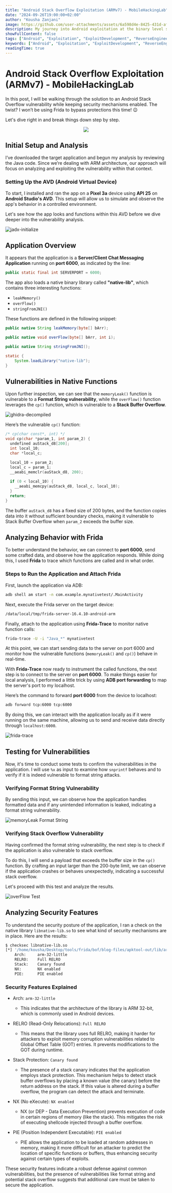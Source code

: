 ```yaml
---
title: "Android Stack Overflow Exploitation (ARMv7) - MobileHackingLab"
date: "2024-09-26T19:00:00+02:00"
author: "Kousha Zanjani"
image: https://github.com/user-attachments/assets/6a598d4e-8425-431d-af16-05b2810a37f8
description: My journey into Android exploitation at the binary level started with a deep passion for the subject. I was determined to simplify the process as much as possible, but it turne>
showFullContent: false
tags: ["Android", "Exploitation", "ExploitDevelopment", "ReverseEngineering", "MobileHackingLab"]
keywords: ["Android", "Exploitation", "ExploitDevelopment", "ReverseEngineering", "MobileHackingLab"]
readingTime: true
---
```

# Android Stack Overflow Exploitation (ARMv7) - MobileHackingLab

In this post, I will be walking through the solution to an Android Stack Overflow vulnerability while keeping security mechanisms enabled. The twist? I won’t be using Frida to bypass protections this time! 😉

Let's dive right in and break things down step by step.

<p align="center">
<img src="https://user-images.githubusercontent.com/36133745/164783235-d8df38a6-e0f3-4e68-9f64-57fa21b98435.gif">
</p>

## Initial Setup and Analysis

I’ve downloaded the target application and begun my analysis by reviewing the Java code. Since we’re dealing with ARM architecture, our approach will focus on analyzing and exploiting the vulnerability within that context.

### Setting Up the AVD (Android Virtual Device)

To start, I installed and ran the app on a **Pixel 3a** device using **API 25** on **Android Studio's AVD**. This setup will allow us to simulate and observe the app's behavior in a controlled environment.

Let's see how the app looks and functions within this AVD before we dive deeper into the vulnerability analysis.

![jadx-initialize](https://github.com/user-attachments/assets/75997cf2-c843-4388-8dc6-3552af0905ce)

## Application Overview

It appears that the application is a **Server/Client Chat Messaging Application** running on **port 6000**, as indicated by the line:

```Java
public static final int SERVERPORT = 6000;
```

The app also loads a native binary library called **"native-lib"**, which contains three interesting functions:

* `leakMemory()`
* `overFlow()`
* `stringFromJNI()`

These functions are defined in the following snippet:

```Java
public native String leakMemory(byte[] bArr);

public native void overFlow(byte[] bArr, int i);

public native String stringFromJNI();

static {
    System.loadLibrary("native-lib");
}
```

## Vulnerabilities in Native Functions

Upon further inspection, we can see that the `memoryLeak()` function is vulnerable to a **Format String vulnerability**, while the `overFlow()` function leverages the `cp()` function, which is vulnerable to a **Stack Buffer Overflow**.

![ghidra-decompiled](https://github.com/user-attachments/assets/c8bad8cb-06fa-4187-a1c9-0b321b8cdb34)

Here’s the vulnerable `cp()` function:

```c
/* cp(char const*, int) */
void cp(char *param_1, int param_2) {
  undefined auStack_d8[200];
  int local_10;
  char *local_c;

  local_10 = param_2;
  local_c = param_1;
  __aeabi_memclr(auStack_d8, 200);
  
  if (0 < local_10) {
    __aeabi_memcpy(auStack_d8, local_c, local_10);
  }
  return;
}
```

The buffer `auStack_d8` has a fixed size of 200 bytes, and the function copies data into it without sufficient boundary checks, making it vulnerable to Stack Buffer Overflow when `param_2` exceeds the buffer size.

## Analyzing Behavior with Frida

To better understand the behavior, we can connect to **port 6000**, send some crafted data, and observe how the application responds. While doing this, I used **Frida** to trace which functions are called and in what order.

### Steps to Run the Application and Attach Frida

First, launch the application via ADB:

```sh
adb shell am start -n com.example.mynativetest/.MainActivity
```

Next, execute the Frida server on the target device:

```sh
/data/local/tmp/frida-server-16.4.10-android-arm
```

Finally, attach to the application using **Frida-Trace** to monitor native function calls:

```sh
frida-trace -U -i "Java_*" mynativetest
```

At this point, we can start sending data to the server on port 6000 and monitor how the vulnerable functions (`memoryLeak()` and `cp()`) behave in real-time.

With **Frida-Trace** now ready to instrument the called functions, the next step is to connect to the server on **port 6000**. To make things easier for local analysis, I performed a little trick by using **ADB port forwarding** to map the server's port to my localhost.

Here’s the command to forward **port 6000** from the device to localhost:

```sh
adb forward tcp:6000 tcp:6000
```

By doing this, we can interact with the application locally as if it were running on the same machine, allowing us to send and receive data directly through `localhost:6000`.

![frida-trace](https://github.com/user-attachments/assets/3f11701b-1151-4f55-9574-61aade55f9f2)

## Testing for Vulnerabilities

Now, it's time to conduct some tests to confirm the vulnerabilities in the application. I will use `%x` as input to examine how `snprintf` behaves and to verify if it is indeed vulnerable to format string attacks.

### Verifying Format String Vulnerability

By sending this input, we can observe how the application handles formatted data and if any unintended information is leaked, indicating a format string vulnerability.

![memoryLeak Format String](https://github.com/user-attachments/assets/e4826074-8a35-4d75-a85a-dc5be2982f6d)

### Verifying Stack Overflow Vulnerability

Having confirmed the format string vulnerability, the next step is to check if the application is also vulnerable to stack overflow. 

To do this, I will send a payload that exceeds the buffer size in the `cp()` function. By crafting an input larger than the 200-byte limit, we can observe if the application crashes or behaves unexpectedly, indicating a successful stack overflow.

Let's proceed with this test and analyze the results.

![overFlow Test](https://github.com/user-attachments/assets/a11b40e4-968a-46f3-9a4f-aaf1b01ab59b)

## Analyzing Security Features

To understand the security posture of the application, I ran a check on the native library `libnative-lib.so` to see what kind of security mechanisms are in place. Here are the results:

```sh
$ checksec libnative-lib.so
[*] '/home/kousha/Desktop/tools/frida/bof/blog-files/apktool-out/lib/armeabi-v7a/libnative-lib.so'
    Arch:     arm-32-little
    RELRO:    Full RELRO
    Stack:    Canary found
    NX:       NX enabled
    PIE:      PIE enabled
```
### Security Features Explained

* Arch: `arm-32-little`
    * This indicates that the architecture of the library is ARM 32-bit, which is commonly used in Android devices.

* RELRO (Read-Only Relocations): `Full RELRO`
    * This means that the library uses full RELRO, making it harder for attackers to exploit memory corruption vulnerabilities related to Global Offset Table (GOT) entries. It prevents modifications to the GOT during runtime.

* Stack Protection: `Canary found`
    * The presence of a stack canary indicates that the application employs stack protection. This mechanism helps to detect stack buffer overflows by placing a known value (the canary) before the return address on the stack. If this value is altered during a buffer overflow, the program can detect the attack and terminate.

* NX (No eXecute): `NX enabled`
    * NX (or DEP - Data Execution Prevention) prevents execution of code in certain regions of memory (like the stack). This mitigates the risk of executing shellcode injected through a buffer overflow.

* PIE (Position Independent Executable): `PIE enabled`
    * PIE allows the application to be loaded at random addresses in memory, making it more difficult for an attacker to predict the location of specific functions or buffers, thus enhancing security against certain types of exploits.

These security features indicate a robust defense against common vulnerabilities, but the presence of vulnerabilities like format string and potential stack overflow suggests that additional care must be taken to secure the application.
